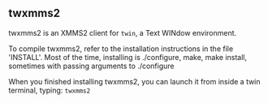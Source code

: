 twxmms2
-------

twxmms2 is an XMMS2 client for `twin`, a Text WINdow environment.

To compile twxmms2, refer to the installation instructions in the file 'INSTALL'.
Most of the time, installing is ./configure, make, make install,
sometimes with passing arguments to ./configure

When you finished installing twxmms2, you can launch it from inside a twin terminal, typing:
`twxmms2`

